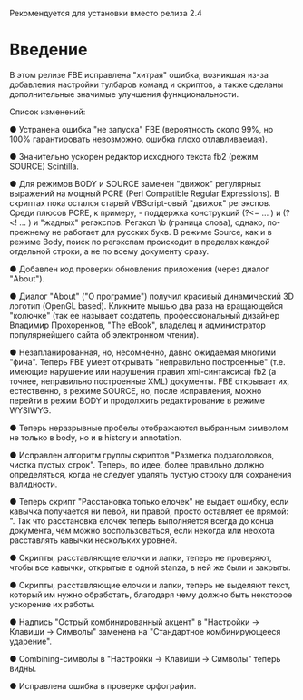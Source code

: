 Рекомендуется для установки вместо релиза 2.4

# Введение #

В этом релизе FBE исправлена "хитрая" ошибка, возникшая из-за добавления настройки тулбаров команд и скриптов, а также сделаны дополнительные значимые улучшения функциональности.


Список изменений:

● Устранена ошибка "не запуска" FBE (вероятность около 99%, но 100% гарантировать невозможно, ошибка плохо отлавливаемая).

● Значительно ускорен редактор исходного текста fb2 (режим SOURCE) Scintilla.

● Для режимов BODY и SOURCE заменен "движок" регулярных выражений на мощный PCRE (Perl Compatible Regular Expressions). В скриптах пока остался старый VBScript-овый "движок" регэкспов. Среди плюсов PCRE, к примеру, - поддержка конструкций (?<= ... ) и (?<! ... ) и "жадных" регэкспов. Регэксп \b (граница слова), однако, по-прежнему не работает для русских букв. В режиме Source, как и в режиме Body, поиск по регэкспам происходит в пределах каждой отдельной строки, а не по всему документу сразу.

● Добавлен код проверки обновления приложения (через диалог "About").

● Диалог "About" ("О программе") получил красивый динамический 3D логотип (OpenGL based). Кликните мышью два раза на вращающейся "колючке" (так ее называет создатель, профессиональный дизайнер Владимир Прохоренков, "The eBook", владелец и администратор популярнейшего сайта об электронном чтении).

● Незапланированная, но, несомненно, давно ожидаемая многими "фича". Теперь FBE умеет открывать "неправильно построенные" (т.е. имеющие нарушение или нарушения правил xml-синтаксиса) fb2 (а точнее, неправильно построенные XML) документы. FBE открывает их, естественно, в режиме SOURCE, но, после исправления, можно перейти в режим BODY и продолжить редактирование в режиме WYSIWYG.

● Теперь неразрывные пробелы отображаются выбранным символом не только в body, но и в history и annotation.

● Исправлен алгоритм группы скриптов "Разметка подзаголовков, чистка пустых строк". Теперь, по идее, более правильно должно определяться, когда не следует удалять пустую строку для сохранения валидности.

● Теперь скрипт "Расстановка только елочек" не выдает ошибку, если кавычка получается ни левой, ни правой, просто оставляет ее прямой: ". Так что расстановка елочек теперь выполняется всегда до конца документа, чем можно воспользоваться, если некогда или неохота расставлять кавычки нескольких уровней.

● Скрипты, расставляющие елочки и лапки, теперь не проверяют, чтобы все кавычки, открытые в одной stanza, в ней же были и закрыты.

● Скрипты, расставляющие елочки и лапки, теперь не выделяют текст, который им нужно обработать, благодаря чему должно быть некоторое ускорение их работы.

● Надпись "Острый комбинированный акцент" в "Настройки -> Клавиши -> Символы" заменена на "Стандартное комбинирующееся ударение".

● Combining-символы в "Настройки -> Клавиши -> Символы" теперь видны.

● Исправлена ошибка в проверке орфографии.